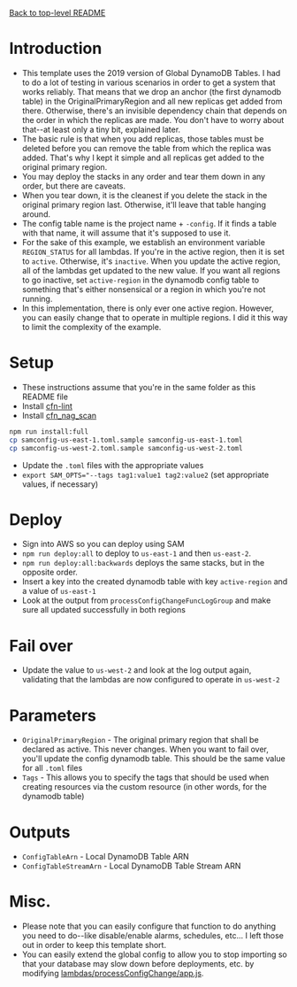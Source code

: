 [Back to top-level README](../README.md)

# Introduction
- This template uses the 2019 version of Global DynamoDB Tables.  I had to do a lot of testing in various scenarios in order to get a system that works reliably.  That means that we drop an anchor (the first dynamodb table) in the OriginalPrimaryRegion and all new replicas get added from there.  Otherwise, there's an invisible dependency chain that depends on the order in which the replicas are made.  You don't have to worry about that--at least only a tiny bit, explained later.
- The basic rule is that when you add replicas, those tables must be deleted before you can remove the table from which the replica was added.  That's why I kept it simple and all replicas get added to the original primary region.
- You may deploy the stacks in any order and tear them down in any order, but there are caveats.
- When you tear down, it is the cleanest if you delete the stack in the original primary region last.  Otherwise, it'll leave that table hanging around.
- The config table name is the project name + `-config`.  If it finds a table with that name, it will assume that it's supposed to use it.
- For the sake of this example, we establish an environment variable `REGION_STATUS` for all lambdas.  If you're in the active region, then it is set to `active`.  Otherwise, it's `inactive`.  When you update the active region, all of the lambdas get updated to the new value.  If you want all regions to go inactive, set `active-region` in the dynamodb config table to something that's either nonsensical or a region in which you're not running.
- In this implementation, there is only ever one active region.  However, you can easily change that to operate in multiple regions.  I did it this way to limit the complexity of the example.

# Setup
- These instructions assume that you're in the same folder as this README file
- Install [cfn-lint](https://www.npmjs.com/package/cfn-lint)
- Install [cfn_nag_scan](https://github.com/stelligent/cfn_nag)

```bash
npm run install:full
cp samconfig-us-east-1.toml.sample samconfig-us-east-1.toml
cp samconfig-us-west-2.toml.sample samconfig-us-west-2.toml
```

- Update the `.toml` files with the appropriate values
- `export SAM_OPTS="--tags tag1:value1 tag2:value2` (set appropriate values, if necessary)

# Deploy
- Sign into AWS so you can deploy using SAM
- `npm run deploy:all` to deploy to `us-east-1` and then `us-east-2`.
- `npm run deploy:all:backwards` deploys the same stacks, but in the opposite order.
- Insert a key into the created dynamodb table with key `active-region` and a value of `us-east-1`
- Look at the output from `processConfigChangeFuncLogGroup` and make sure all updated successfully in both regions

# Fail over
- Update the value to `us-west-2` and look at the log output again, validating that the lambdas are now configured to operate in `us-west-2`

# Parameters
- `OriginalPrimaryRegion` - The original primary region that shall be declared as active.  This never changes.  When you want to fail over, you'll update the config dynamodb table.  This should be the same value for all `.toml` files
- `Tags` - This allows you to specify the tags that should be used when creating resources via the custom resource (in other words, for the dynamodb table)

# Outputs
- `ConfigTableArn` - Local DynamoDB Table ARN
- `ConfigTableStreamArn` - Local DynamoDB Table Stream ARN

# Misc.
- Please note that you can easily configure that function to do anything you need to do--like disable/enable alarms, schedules, etc...  I left those out in order to keep this template short.
- You can easily extend the global config to allow you to stop importing so that your database may slow down before deployments, etc. by modifying [lambdas/processConfigChange/app.js](lambdas/processConfigChange/app.js).
